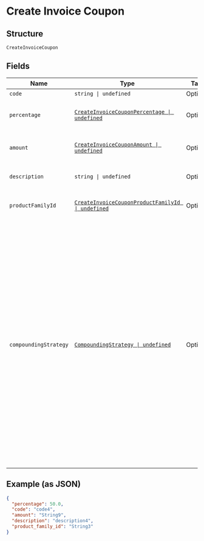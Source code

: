 
# Create Invoice Coupon

## Structure

`CreateInvoiceCoupon`

## Fields

| Name | Type | Tags | Description |
|  --- | --- | --- | --- |
| `code` | `string \| undefined` | Optional | - |
| `percentage` | [`CreateInvoiceCouponPercentage \| undefined`](../../doc/models/containers/create-invoice-coupon-percentage.md) | Optional | This is a container for one-of cases. |
| `amount` | [`CreateInvoiceCouponAmount \| undefined`](../../doc/models/containers/create-invoice-coupon-amount.md) | Optional | This is a container for one-of cases. |
| `description` | `string \| undefined` | Optional | **Constraints**: *Maximum Length*: `255` |
| `productFamilyId` | [`CreateInvoiceCouponProductFamilyId \| undefined`](../../doc/models/containers/create-invoice-coupon-product-family-id.md) | Optional | This is a container for one-of cases. |
| `compoundingStrategy` | [`CompoundingStrategy \| undefined`](../../doc/models/compounding-strategy.md) | Optional | Applicable only to stackable coupons. For `compound`, Percentage-based discounts will be calculated against the remaining price, after prior discounts have been calculated. For `full-price`, Percentage-based discounts will always be calculated against the original item price, before other discounts are applied. |

## Example (as JSON)

```json
{
  "percentage": 50.0,
  "code": "code4",
  "amount": "String9",
  "description": "description4",
  "product_family_id": "String3"
}
```

